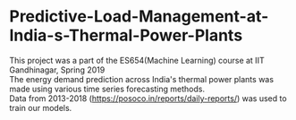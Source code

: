 # Predictive-Load-Management-at-India-s-Thermal-Power-Plants
This project was a part of the ES654(Machine Learning) course at IIT Gandhinagar, Spring 2019 <br>
The energy demand prediction across India's thermal power plants was made using various time series forecasting methods. <br>
Data from 2013-2018 (https://posoco.in/reports/daily-reports/) was used to train our models.
